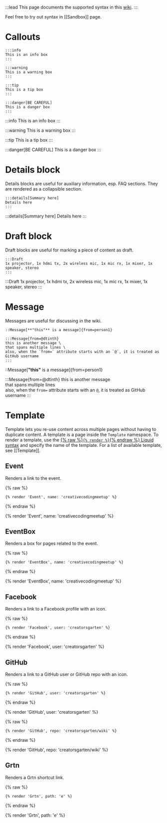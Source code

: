 :::lead
This page documents the supported syntax in this [wiki](/wiki).
:::

Feel free to try out syntax in [[Sandbox]] page.

# Callouts

```
:::info
This is an info box
:::

:::warning
This is a warning box
:::

:::tip
This is a tip box
:::

:::danger[BE CAREFUL]
This is a danger box
:::
```

:::info
This is an info box
:::

:::warning
This is a warning box
:::

:::tip
This is a tip box
:::

:::danger[BE CAREFUL]
This is a danger box
:::

# Details block

Details blocks are useful for auxiliary information, esp. FAQ sections. They are rendered as a collapsible section.

```
:::details[Summary here]
Details here
:::
```

:::details[Summary here]
Details here
:::

# Draft block

Draft blocks are useful for marking a piece of content as draft.

```
:::Draft
1x projector, 1x hdmi tx, 2x wireless mic, 1x mic rx, 1x mixer, 1x speaker, stereo
:::
```

:::Draft
1x projector, 1x hdmi tx, 2x wireless mic, 1x mic rx, 1x mixer, 1x speaker, stereo
:::

# Message

Messages are useful for discussing in the wiki.

```
::Message[**"this"** is a message]{from=person1}

:::Message{from=@dtinth}
this is another message \
that spans multiple lines \
also, when the `from=` attribute starts with an `@`, it is treated as GitHub username
:::
```

::Message[**"this"** is a message]{from=person1}

:::Message{from=@dtinth}
this is another message \
that spans multiple lines \
also, when the `from=` attribute starts with an `@`, it is treated as GitHub username
:::

# Template

Template lets you re-use content across multiple pages without having to duplicate content.
A template is a page inside the `Template` namespace.
To render a template, use the [{% raw %}`{% render %}`{% endraw %} Liquid syntax](https://liquidjs.com/tags/render.html) and specify the name of the template.
For a list of available template, see [[Template]].

## Event

Renders a link to the event.

{% raw %}
```
{% render 'Event', name: 'creativecodingmeetup' %}
```
{% endraw %}

{% render 'Event', name: 'creativecodingmeetup' %}

## EventBox

Renders a box for pages related to the event.

{% raw %}
```
{% render 'EventBox', name: 'creativecodingmeetup' %}
```
{% endraw %}

{% render 'EventBox', name: 'creativecodingmeetup' %}

## Facebook

Renders a link to a Facebook profile with an icon.

{% raw %}
```
{% render 'Facebook', user: 'creatorsgarten' %}
```
{% endraw %}

{% render 'Facebook', user: 'creatorsgarten' %}

## GitHub

Renders a link to a GitHub user or GitHub repo with an icon.

{% raw %}
```
{% render 'GitHub', user: 'creatorsgarten' %}
```
{% endraw %}

{% render 'GitHub', user: 'creatorsgarten' %}

{% raw %}
```
{% render 'GitHub', repo: 'creatorsgarten/wiki' %}
```
{% endraw %}

{% render 'GitHub', repo: 'creatorsgarten/wiki' %}

## Grtn

Renders a Grtn shortcut link.

{% raw %}
```
{% render 'Grtn', path: 'e' %}
```
{% endraw %}

{% render 'Grtn', path: 'e' %}
